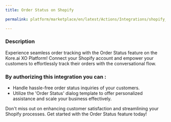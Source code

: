 ```yaml
---
title: Order Status on Shopify

permalink: platform/marketplace/en/latest/Actions/Integrations/shopify_orderStatus

---
```


### Description

Experience seamless order tracking with the Order Status feature on the Kore.ai XO Platform! Connect your Shopify account and empower your customers to effortlessly track their orders with the conversational flow.

### By authorizing this integration you can :
- Handle hassle-free order status inquiries of your customers.
- Utilize the 'Order Status' dialog template to offer personalized assistance and scale your business effectively.

Don't miss out on enhancing customer satisfaction and streamlining your Shopify processes. Get started with the Order Status feature today!
